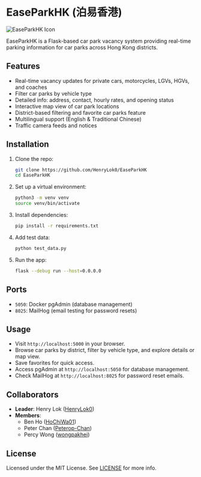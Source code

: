 
# EaseParkHK (泊易香港)  
![EaseParkHK Icon](https://cdn.discordapp.com/attachments/1250095432848113664/1347509303157985311/icon.png?ex=67e71c15&is=67e5ca95&hm=7ed6d4438614907f137b19d32b2baa383308506d3ecc25e1b8275793164dc18d&)

EaseParkHK is a Flask-based car park vacancy system providing real-time parking information for car parks across Hong Kong districts.

## Features

- Real-time vacancy updates for private cars, motorcycles, LGVs, HGVs, and coaches
- Filter car parks by vehicle type
- Detailed info: address, contact, hourly rates, and opening status
- Interactive map view of car park locations
- District-based filtering and favorite car parks feature
- Multilingual support (English & Traditional Chinese)
- Traffic camera feeds and notices

## Installation

1. Clone the repo:
   ```sh
   git clone https://github.com/HenryLok0/EaseParkHK
   cd EaseParkHK
   ```
2. Set up a virtual environment:
   ```sh
   python3 -m venv venv
   source venv/bin/activate
   ```
3. Install dependencies:
   ```sh
   pip install -r requirements.txt
   ```
4. Add test data:
   ```sh
   python test_data.py
   ```
5. Run the app:
   ```sh
   flask --debug run --host=0.0.0.0
   ```

## Ports

- `5050`: Docker pgAdmin (database management)
- `8025`: MailHog (email testing for password resets)

## Usage

- Visit `http://localhost:5000` in your browser.
- Browse car parks by district, filter by vehicle type, and explore details or map view.
- Save favorites for quick access.
- Access pgAdmin at `http://localhost:5050` for database management.
- Check MailHog at `http://localhost:8025` for password reset emails.

## Collaborators

- **Leader**: Henry Lok ([HenryLok0](https://github.com/HenryLok0))
- **Members**:
  - Ben Ho ([HoChiWa01](https://github.com/HoChiWa01))
  - Peter Chan ([Peterop-Chan](https://github.com/Peterop-Chan))
  - Percy Wong ([wongpakhei](https://github.com/wongpakhei))

## License

Licensed under the MIT License. See [LICENSE](LICENSE) for more info.

